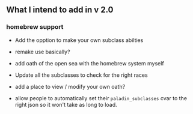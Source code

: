 ## What I intend to add in v 2.0

### homebrew support
* Add the opption to make your own subclass abilties
* remake use basically?

* add oath of the open sea with the homebrew system myself  
* Update all the subclasses to check for the right races  
* add a place to view / modify your own oath?
* allow people to automatically set their `paladin_subclasses` cvar to the right json so it won't take as long to load.
